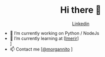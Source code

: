 
<!--
**morgannito/morgannito** is a ✨ _special_ ✨ repository because its `README.md` (this file) appears on your GitHub profile --!>

<h1 align="center">Hi there 👋</h1>

<p align="center">
  <a href="https://www.linkedin.com/in/morgann-riu-475633171/">Linkedin</a>
</p>
<ul>
<li> 🔭 I’m currently working on Python / NodeJs</li>
<li> 🌱 I’m currently learning at [<a href="https://www.imerir.com/formations/">Imerir</a>] </li>
]<br/></li>
<li> 📫 Contact me [<a href="mriu.morgannito@gmail.com">@morgannito</a>
]</li>
</ul>

